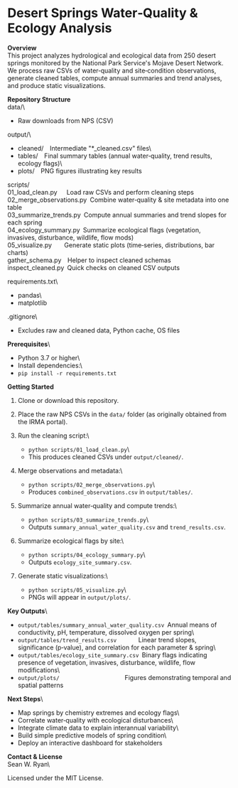 Desert Springs Water‐Quality & Ecology Analysis
===============================================

**Overview**\
This project analyzes hydrological and ecological data from 250 desert springs monitored by the National Park Service's Mojave Desert Network. We process raw CSVs of water‐quality and site‐condition observations, generate cleaned tables, compute annual summaries and trend analyses, and produce static visualizations.

**Repository Structure**\
data/\
- Raw downloads from NPS (CSV)

output/\
- cleaned/  Intermediate "*_cleaned.csv" files\
- tables/  Final summary tables (annual water‐quality, trend results, ecology flags)\
- plots/  PNG figures illustrating key results

scripts/\
01_load_clean.py   Load raw CSVs and perform cleaning steps\
02_merge_observations.py Combine water‐quality & site metadata into one table\
03_summarize_trends.py Compute annual summaries and trend slopes for each spring\
04_ecology_summary.py Summarize ecological flags (vegetation, invasives, disturbance, wildlife, flow mods)\
05_visualize.py    Generate static plots (time‐series, distributions, bar charts)\
gather_schema.py  Helper to inspect cleaned schemas\
inspect_cleaned.py Quick checks on cleaned CSV outputs

requirements.txt\
- pandas\
- matplotlib

.gitignore\
- Excludes raw and cleaned data, Python cache, OS files

**Prerequisites**\
- Python 3.7 or higher\
- Install dependencies:\
- `pip install -r requirements.txt`

**Getting Started**

1.  Clone or download this repository.

2.  Place the raw NPS CSVs in the `data/` folder (as originally obtained from the IRMA portal).

3.  Run the cleaning script:\
    - `python scripts/01_load_clean.py`\
    - This produces cleaned CSVs under `output/cleaned/`.

4.  Merge observations and metadata:\
    - `python scripts/02_merge_observations.py`\
    - Produces `combined_observations.csv` in `output/tables/`.

5.  Summarize annual water‐quality and compute trends:\
    - `python scripts/03_summarize_trends.py`\
    - Outputs `summary_annual_water_quality.csv` and `trend_results.csv`.

6.  Summarize ecological flags by site:\
    - `python scripts/04_ecology_summary.py`\
    - Outputs `ecology_site_summary.csv`.

7.  Generate static visualizations:\
    - `python scripts/05_visualize.py`\
    - PNGs will appear in `output/plots/`.

**Key Outputs**\
- `output/tables/summary_annual_water_quality.csv` Annual means of conductivity, pH, temperature, dissolved oxygen per spring\
- `output/tables/trend_results.csv`       Linear trend slopes, significance (p‐value), and correlation for each parameter & spring\
- `output/tables/ecology_site_summary.csv` Binary flags indicating presence of vegetation, invasives, disturbance, wildlife, flow modifications\
- `output/plots/`                     Figures demonstrating temporal and spatial patterns

**Next Steps**\
- Map springs by chemistry extremes and ecology flags\
- Correlate water‐quality with ecological disturbances\
- Integrate climate data to explain interannual variability\
- Build simple predictive models of spring condition\
- Deploy an interactive dashboard for stakeholders

**Contact & License**\
Sean W. Ryan\

Licensed under the MIT License.
